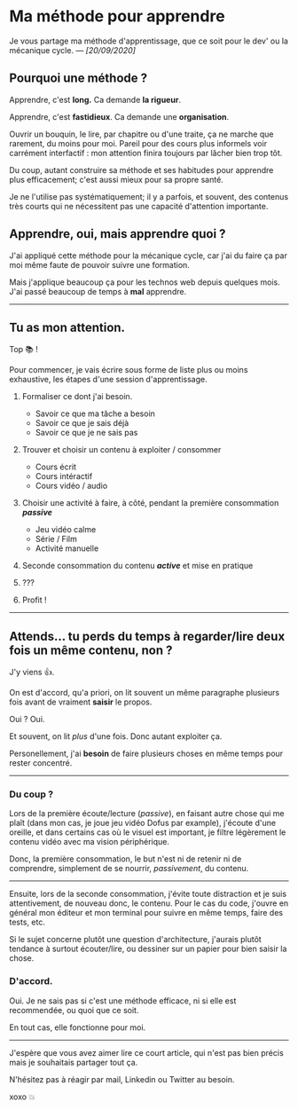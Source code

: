 # Ma méthode pour apprendre
Je vous partage ma méthode d'apprentissage, que ce soit pour le dev' ou la mécanique cycle. — _[20/09/2020]_


## Pourquoi une méthode ?

Apprendre, c'est **long.** Ca demande **la rigueur**. 

Apprendre, c'est **fastidieux**. Ca demande une **organisation**.

Ouvrir un bouquin, le lire, par chapitre ou d'une traite, ça ne marche que rarement, du moins pour moi. Pareil pour des cours plus informels voir carrément interfactif : mon attention finira toujours par lâcher bien trop tôt.

Du coup, autant construire sa méthode et ses habitudes pour apprendre plus efficacement; c'est aussi mieux pour sa propre santé.

Je ne l'utilise pas systématiquement; il y a parfois, et souvent, des contenus très courts qui ne nécessitent pas une capacité d'attention importante.

## Apprendre, oui, mais apprendre quoi ?

J'ai appliqué cette méthode pour la mécanique cycle, car j'ai du faire ça par moi même faute de pouvoir suivre une formation.

Mais j'applique beaucoup ça pour les technos web depuis quelques mois. J'ai passé beaucoup de temps à **mal** apprendre. 

---

## Tu as mon attention.

Top 📚 !

Pour commencer, je vais écrire sous forme de liste plus ou moins exhaustive, les étapes d'une session d'apprentissage.

1. Formaliser ce dont j'ai besoin.
	- Savoir ce que ma tâche a besoin
	- Savoir ce que je sais déjà
	- Savoir ce que je ne sais pas

2. Trouver et choisir un contenu à exploiter / consommer
	- Cours écrit
	- Cours intéractif
	- Cours vidéo / audio

3. Choisir une activité à faire, à côté, pendant la première consommation _**passive**_
	- Jeu vidéo calme
	- Série / Film
	- Activité manuelle

4. Seconde consommation du contenu _**active**_ et mise en pratique

5. ???

6. Profit !

---

## Attends... tu perds du temps à regarder/lire deux fois un même contenu, non ?

J'y viens 👍.

On est d'accord, qu'a priori, on lit souvent un même paragraphe plusieurs fois avant de vraiment **saisir** le propos.

Oui ? Oui.

Et souvent, on lit *plus* d'une fois. Donc autant exploiter ça.

Personellement, j'ai **besoin** de faire plusieurs choses en même temps pour rester concentré.

---

### Du coup ?

Lors de la première écoute/lecture (_passive_), en faisant autre chose qui me plaît (dans mon cas, je joue jeu vidéo Dofus par example), j'écoute d'une oreille, et dans certains cas où le visuel est important, je filtre légèrement le contenu vidéo avec ma vision périphérique.

Donc, la première consommation, le but n'est ni de retenir ni de comprendre, simplement de se nourrir, _passivement_, du contenu.

---

Ensuite, lors de la seconde consommation, j'évite toute distraction et je suis attentivement, de nouveau donc, le contenu.
Pour le cas du code, j'ouvre en général mon éditeur et mon terminal pour suivre en même temps, faire des tests, etc. 

Si le sujet concerne plutôt une question d'architecture, j'aurais plutôt tendance à surtout écouter/lire, ou dessiner sur un papier pour bien saisir la chose.

### D'accord.

Oui. Je ne sais pas si c'est une méthode efficace, ni si elle est recommendée, ou quoi que ce soit. 

En tout cas, elle fonctionne pour moi.

---

J'espère que vous avez aimer lire ce court article, qui n'est pas bien précis mais je souhaitais partager tout ça.

N'hésitez pas à réagir par mail, Linkedin ou Twitter au besoin.

xoxo 💥